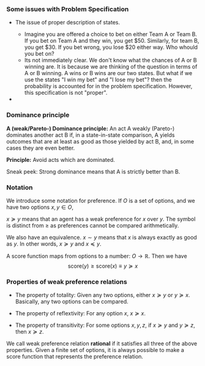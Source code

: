 ### Some issues with Problem Specification

- The issue of proper description of states.
    - Imagine you are offered a choice to bet on either Team A or Team B. If you bet on Team A and they win, you get $50. Similarly, for team B, you get $30. If you bet wrong, you lose $20 either way. Who whould you bet on?
    - Its not immediately clear. We don't know what the chances of A or B winning are. It is because we are thinking of the question in terms of A or B winning. A wins or B wins are our two states. But what if we use the states "I win my bet" and "I lose my bet"? then the probability is accounted for in the problem specification. However, this specification is not "proper".

- 

### Dominance principle

**A (weak/Pareto-) Dominance principle:** An act A weakly (Pareto-) dominates another act B if, in a state-in-state comparison, A yields outcomes that are at least as good as those yielded by act B, and, in some cases they are even better.

**Principle:** Avoid acts which are dominated.

Sneak peek: Strong dominance means that A is strictly better than B.

### Notation

We introduce some notation for preference. If $O$ is a set of options, and we have two options $x, y \in O$,

$x \succcurlyeq y$ means that an agent has a weak preference for $x$ over $y$. The symbol is distinct from $\geq$ as preferences cannot be compared arithmetically.

We also have an equivalence. $x \sim y$ means that $x$ is always exactly as good as $y$. In other words, $x \succcurlyeq y$ and $x \preccurlyeq y$.

A score function maps from options to a number: $O \rightarrow \mathbb{R}$. Then we have
$$\text{score}(y) \geq \text{score}(x) \equiv y \succcurlyeq x$$

### Properties of weak preference relations

- The property of totality: Given any two options, either $x \succcurlyeq y$ or $y \succcurlyeq x$. Basically, any two options can be compared.

- The property of reflextivity: For any option $x$, $x \succcurlyeq x$.

- The property of transitivity: For some options $x, y, z$, if $x \succcurlyeq y$ and $y \succcurlyeq z$, then $x \succcurlyeq z$.

We call weak preference relation **rational** if it satisfies all three of the above properties. Given a finite set of options, it is always possible to make a score function that represents the preference relation.


